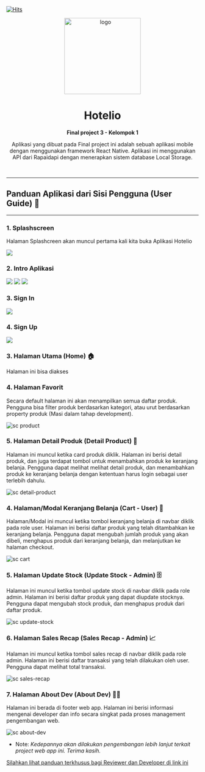 [![Hits](https://hits.seeyoufarm.com/api/count/incr/badge.svg?url=https%3A%2F%2Fgithub.com%2FMhinHub%2Fsib_react_005_fp2&count_bg=%23050505&title_bg=%23555555&icon=&icon_color=%23B4B4B4&title=hits&edge_flat=true)](https://hits.seeyoufarm.com)

<div align="center">
<img src="./README-ASSET/image/logo-hotelio.png" alt="logo" width="200" height="auto" />
  <h1>Hotelio</h1>
  <p><b>Final project 3 - Kelompok 1</b></p>
  <p>Aplikasi yang dibuat pada Final project ini adalah sebuah aplikasi mobile dengan menggunakan framework React Native. Aplikasi ini menggunakan API dari Rapaidapi dengan menerapkan sistem database  Local Storage.
</p>
</div>
<br/>

---

## Panduan Aplikasi dari Sisi Pengguna (User Guide) 📒

---

### 1. Splashscreen

Halaman Splashcreen akan muncul pertama kali kita buka Aplikasi Hotelio

![](./README-ASSET/page/splashcreen.png)

### 2. Intro Aplikasi

![](./README-ASSET/page/appintro1.png)
![](./README-ASSET/page/appintro2.png)
![](./README-ASSET/page/appintro3.png)

### 3. Sign In

![](./README-ASSET/page/signin.png)

### 4. Sign Up

![](./README-ASSET/page/signup.png)

### 3. Halaman Utama (Home) 🏠

Halaman ini bisa diakses

### 4. Halaman Favorit

Secara default halaman ini akan menampilkan semua daftar produk. Pengguna bisa filter produk berdasarkan kategori, atau urut berdasarkan property produk (Masi dalam tahap development).

![sc product](./README-ASSET/page/products.png)

### 5. Halaman Detail Produk (Detail Product) 📜

Halaman ini muncul ketika card produk diklik. Halaman ini berisi detail produk, dan juga terdapat tombol untuk menambahkan produk ke keranjang belanja. Pengguna dapat melihat melihat detail produk, dan menambahkan produk ke keranjang belanja dengan ketentuan harus login sebagai user terlebih dahulu.

![sc detail-product](./README-ASSET/page/detail-product.png)

### 4. Halaman/Modal Keranjang Belanja (Cart - User) 🛒

Halaman/Modal ini muncul ketika tombol keranjang belanja di navbar diklik pada role user. Halaman ini berisi daftar produk yang telah ditambahkan ke keranjang belanja. Pengguna dapat mengubah jumlah produk yang akan dibeli, menghapus produk dari keranjang belanja, dan melanjutkan ke halaman checkout.

![sc cart](./README-ASSET/modal/cart.png)

### 5. Halaman Update Stock (Update Stock - Admin) 🗄️

Halaman ini muncul ketika tombol update stock di navbar diklik pada role admin. Halaman ini berisi daftar produk yang dapat diupdate stocknya. Pengguna dapat mengubah stock produk, dan menghapus produk dari daftar produk.

![sc update-stock](./README-ASSET/page/update-stock.png)

### 6. Halaman Sales Recap (Sales Recap - Admin) 📈

Halaman ini muncul ketika tombol sales recap di navbar diklik pada role admin. Halaman ini berisi daftar transaksi yang telah dilakukan oleh user. Pengguna dapat melihat total transaksi.

![sc sales-recap](./README-ASSET/page/sales-recap.png)

### 7. Halaman About Dev (About Dev) 👨‍💻

Halaman ini berada di footer web app. Halaman ini berisi informasi mengenai developer dan info secara singkat pada proses management pengembangan web.

![sc about-dev](./README-ASSET/page/about-dev.png)

- Note: _Kedepannya akan dilakukan pengembangan lebih lanjut terkait project web app ini. Terima kasih._

[Silahkan lihat panduan terkhusus bagi Reviewer dan Developer di link ini](./docs)
